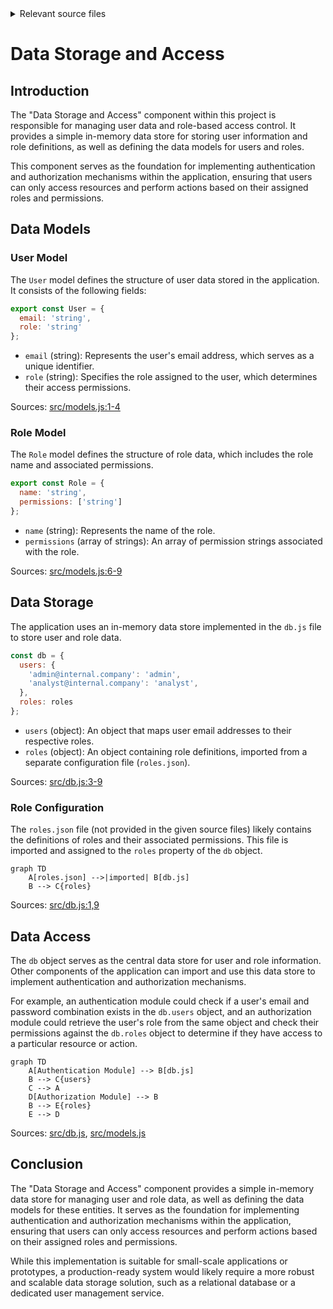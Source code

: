 <details>
<summary>Relevant source files</summary>

The following files were used as context for generating this wiki page:

- [src/db.js](https://github.com/aanickode/access-control-service/blob/main/src/db.js)
- [src/models.js](https://github.com/aanickode/access-control-service/blob/main/src/models.js)
</details>

# Data Storage and Access

## Introduction

The "Data Storage and Access" component within this project is responsible for managing user data and role-based access control. It provides a simple in-memory data store for storing user information and role definitions, as well as defining the data models for users and roles.

This component serves as the foundation for implementing authentication and authorization mechanisms within the application, ensuring that users can only access resources and perform actions based on their assigned roles and permissions.

## Data Models

### User Model

The `User` model defines the structure of user data stored in the application. It consists of the following fields:

```javascript
export const User = {
  email: 'string',
  role: 'string'
};
```

- `email` (string): Represents the user's email address, which serves as a unique identifier.
- `role` (string): Specifies the role assigned to the user, which determines their access permissions.

Sources: [src/models.js:1-4]()

### Role Model

The `Role` model defines the structure of role data, which includes the role name and associated permissions.

```javascript
export const Role = {
  name: 'string',
  permissions: ['string']
};
```

- `name` (string): Represents the name of the role.
- `permissions` (array of strings): An array of permission strings associated with the role.

Sources: [src/models.js:6-9]()

## Data Storage

The application uses an in-memory data store implemented in the `db.js` file to store user and role data.

```javascript
const db = {
  users: {
    'admin@internal.company': 'admin',
    'analyst@internal.company': 'analyst',
  },
  roles: roles
};
```

- `users` (object): An object that maps user email addresses to their respective roles.
- `roles` (object): An object containing role definitions, imported from a separate configuration file (`roles.json`).

Sources: [src/db.js:3-9]()

### Role Configuration

The `roles.json` file (not provided in the given source files) likely contains the definitions of roles and their associated permissions. This file is imported and assigned to the `roles` property of the `db` object.

```mermaid
graph TD
    A[roles.json] -->|imported| B[db.js]
    B --> C{roles}
```

Sources: [src/db.js:1,9]()

## Data Access

The `db` object serves as the central data store for user and role information. Other components of the application can import and use this data store to implement authentication and authorization mechanisms.

For example, an authentication module could check if a user's email and password combination exists in the `db.users` object, and an authorization module could retrieve the user's role from the same object and check their permissions against the `db.roles` object to determine if they have access to a particular resource or action.

```mermaid
graph TD
    A[Authentication Module] --> B[db.js]
    B --> C{users}
    C --> A
    D[Authorization Module] --> B
    B --> E{roles}
    E --> D
```

Sources: [src/db.js](), [src/models.js]()

## Conclusion

The "Data Storage and Access" component provides a simple in-memory data store for managing user and role data, as well as defining the data models for these entities. It serves as the foundation for implementing authentication and authorization mechanisms within the application, ensuring that users can only access resources and perform actions based on their assigned roles and permissions.

While this implementation is suitable for small-scale applications or prototypes, a production-ready system would likely require a more robust and scalable data storage solution, such as a relational database or a dedicated user management service.